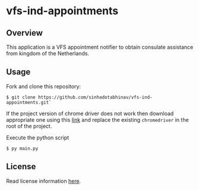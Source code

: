 # vfs-ind-appointments


## Overview

This application is a VFS appointment notifier to obtain consulate assistance from kingdom of the Netherlands.

## Usage

Fork and clone this repository:
```
$ git clone https://github.com/sinhadotabhinav/vfs-ind-appointments.git`
```

If the project version of chrome driver does not work then download appropriate one using this [link](https://chromedriver.chromium.org/downloads) and replace the existing `chromedriver` in the root of the project.

Execute the python script

```
$ py main.py
```

## License

Read license information [here](https://github.com/sinhadotabhinav/vfs-ind-appointments/blob/master/LICENSE).
